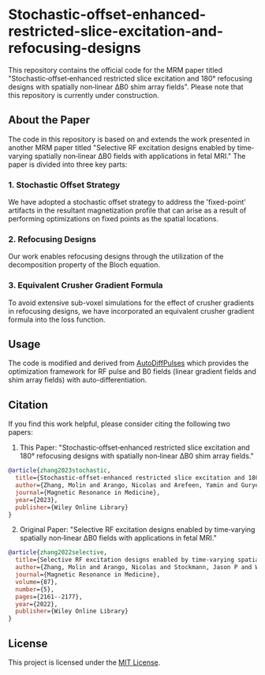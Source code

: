 # Stochastic-offset-enhanced-restricted-slice-excitation-and-refocusing-designs

This repository contains the official code for the MRM paper titled "Stochastic‐offset‐enhanced restricted slice excitation and 180° refocusing designs with spatially non‐linear ΔB0 shim array fields". Please note that this repository is currently under construction.

## About the Paper

The code in this repository is based on and extends the work presented in another MRM paper titled "Selective RF excitation designs enabled by time‐varying spatially non‐linear ΔB0 fields with applications in fetal MRI." The paper is divided into three key parts:

### 1. Stochastic Offset Strategy

We have adopted a stochastic offset strategy to address the 'fixed-point' artifacts in the resultant magnetization profile that can arise as a result of performing optimizations on fixed points as the spatial locations.

### 2. Refocusing Designs

Our work enables refocusing designs through the utilization of the decomposition property of the Bloch equation.

### 3. Equivalent Crusher Gradient Formula

To avoid extensive sub-voxel simulations for the effect of crusher gradients in refocusing designs, we have incorporated an equivalent crusher gradient formula into the loss function.

## Usage

The code is modified and derived from [AutoDiffPulses](https://github.com/tianrluo/AutoDiffPulses) which provides the optimization framework for RF pulse and B0 fields (linear gradient fields and shim array fields) with auto-differentiation.


## Citation

If you find this work helpful, please consider citing the following two papers:

1. This Paper: "Stochastic‐offset‐enhanced restricted slice excitation and 180° refocusing designs with spatially non‐linear ΔB0 shim array fields."
```bibtex
@article{zhang2023stochastic,
  title={Stochastic-offset-enhanced restricted slice excitation and 180° refocusing designs with spatially non-linear $\Delta$B0 shim array fields},
  author={Zhang, Molin and Arango, Nicolas and Arefeen, Yamin and Guryev, Georgy and Stockmann, Jason P and White, Jacob and Adalsteinsson, Elfar},
  journal={Magnetic Resonance in Medicine},
  year={2023},
  publisher={Wiley Online Library}
}
```

2. Original Paper: "Selective RF excitation designs enabled by time‐varying spatially non‐linear ΔB0 fields with applications in fetal MRI."
```bibtex
@article{zhang2022selective,
  title={Selective RF excitation designs enabled by time-varying spatially non-linear $\Delta$ B 0 fields with applications in fetal MRI},
  author={Zhang, Molin and Arango, Nicolas and Stockmann, Jason P and White, Jacob and Adalsteinsson, Elfar},
  journal={Magnetic Resonance in Medicine},
  volume={87},
  number={5},
  pages={2161--2177},
  year={2022},
  publisher={Wiley Online Library}
}
```



## License

This project is licensed under the [MIT License](LICENSE).

